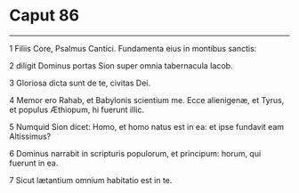 # Caput 86

***

1 Filiis Core, Psalmus Cantici. Fundamenta eius in montibus sanctis:

2 diligit Dominus portas Sion super omnia tabernacula Iacob.

3 Gloriosa dicta sunt de te, civitas Dei.

4 Memor ero Rahab, et Babylonis scientium me. Ecce alienigenæ, et Tyrus, et populus Æthiopum, hi fuerunt illic.

5 Numquid Sion dicet: Homo, et homo natus est in ea: et ipse fundavit eam Altissimus?

6 Dominus narrabit in scripturis populorum, et principum: horum, qui fuerunt in ea.

7 Sicut lætantium omnium habitatio est in te.

